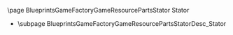 \page BlueprintsGameFactoryGameResourcePartsStator Stator
- \subpage BlueprintsGameFactoryGameResourcePartsStatorDesc_Stator
